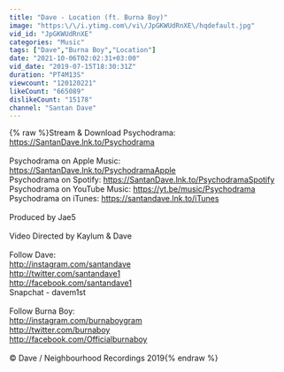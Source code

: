 ```yaml
---
title: "Dave - Location (ft. Burna Boy)"
image: "https:\/\/i.ytimg.com\/vi\/JpGKWUdRnXE\/hqdefault.jpg"
vid_id: "JpGKWUdRnXE"
categories: "Music"
tags: ["Dave","Burna Boy","Location"]
date: "2021-10-06T02:02:31+03:00"
vid_date: "2019-07-15T18:30:31Z"
duration: "PT4M13S"
viewcount: "120120221"
likeCount: "665089"
dislikeCount: "15178"
channel: "Santan Dave"
---
```

{% raw %}Stream &amp; Download Psychodrama: <a rel="nofollow" target="blank" href="https://SantanDave.lnk.to/Psychodrama">https://SantanDave.lnk.to/Psychodrama</a> <br /><br />Psychodrama on Apple Music: <a rel="nofollow" target="blank" href="https://SantanDave.lnk.to/PsychodramaApple">https://SantanDave.lnk.to/PsychodramaApple</a><br />Psychodrama on Spotify: <a rel="nofollow" target="blank" href="https://SantanDave.lnk.to/PsychodramaSpotify">https://SantanDave.lnk.to/PsychodramaSpotify</a><br />Psychodrama on YouTube Music: <a rel="nofollow" target="blank" href="https://yt.be/music/Psychodrama">https://yt.be/music/Psychodrama</a><br />Psychodrama on iTunes: <a rel="nofollow" target="blank" href="https://santandave.lnk.to/iTunes">https://santandave.lnk.to/iTunes</a><br /><br />Produced by Jae5 <br /><br />Video Directed by Kaylum &amp; Dave <br /><br />Follow Dave:<br /><a rel="nofollow" target="blank" href="http://instagram.com/santandave">http://instagram.com/santandave</a><br /><a rel="nofollow" target="blank" href="http://twitter.com/santandave1">http://twitter.com/santandave1</a><br /><a rel="nofollow" target="blank" href="http://facebook.com/santandave1">http://facebook.com/santandave1</a><br />Snapchat - davem1st<br /><br />Follow Burna Boy:<br /><a rel="nofollow" target="blank" href="http://instagram.com/burnaboygram">http://instagram.com/burnaboygram</a><br /><a rel="nofollow" target="blank" href="http://twitter.com/burnaboy">http://twitter.com/burnaboy</a><br /><a rel="nofollow" target="blank" href="http://facebook.com/Officialburnaboy">http://facebook.com/Officialburnaboy</a><br /><br />© Dave / Neighbourhood Recordings 2019{% endraw %}
